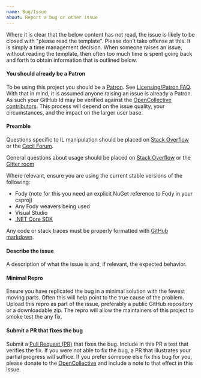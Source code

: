 ```yaml
---
name: Bug/Issue
about: Report a bug or other issue
---
```


Where it is clear that the below content has not read, the issue is likely to be closed with "please read the template". Please don't take offense at this. It is simply a time management decision. When someone raises an issue, without reading the template, then often too much time is spent going back and forth to obtain information that is outlined below.


#### You should already be a Patron

To be using this project you should be a [Patron](https://opencollective.com/fody/order/3059). See [Licensing/Patron FAQ](https://github.com/Fody/Home/blob/master/pages/licensing-patron-faq.md). With that in mind, it is assumed anyone raising an issue is already a Patron. As such your GitHub Id may be verified against the [OpenCollective contributors](https://opencollective.com/fody#contributors). This process will depend on the issue quality, your circumstances, and the impact on the larger user base.


#### Preamble

Questions specific to IL manipulation should be placed on [Stack Overflow](https://stackoverflow.com/) or the [Cecil Forum](https://groups.google.com/forum/#!forum/mono-cecil).

General questions about usage should be placed on [Stack Overflow](https://stackoverflow.com/) or the [Gitter room](https://gitter.im/Fody/Fody)

Where relevant, ensure you are using the current stable versions of the following:

 * Fody (note for this you need an explicit NuGet reference to Fody in your csproj)
 * Any Fody weavers being used
 * Visual Studio
 * [.NET Core SDK](https://www.microsoft.com/net/download)

Any code or stack traces must be properly formatted with [GitHub markdown](https://guides.github.com/features/mastering-markdown/).


#### Describe the issue

A description of what the issue is and, if relevant, the expected behavior.


#### Minimal Repro

Ensure you have replicated the bug in a minimal solution with the fewest moving parts. Often this will help point to the true cause of the problem. Upload this repro as part of the issue, preferably a public GitHub repository or a downloadable zip. The repro will allow the maintainers of this project to smoke test the any fix.


#### Submit a PR that fixes the bug

Submit a [Pull Request (PR)](https://help.github.com/articles/about-pull-requests/) that fixes the bug. Include in this PR a test that verifies the fix. If you were not able to fix the bug, a PR that illustrates your partial progress will suffice. If you prefer someone else fix this bug for you, please donate to the [OpenCollective](https://opencollective.com/fody/donate) and include a note to that effect in this issue.